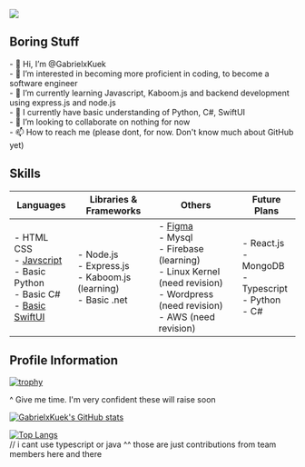 ![](https://komarev.com/ghpvc/?username=GabrielxKuek&style=flat-square)

<h2>Boring Stuff</h2>
- 👋 Hi, I’m @GabrielxKuek<br>
- 👀 I’m interested in becoming more proficient in coding, to become a software engineer<br>
- 🌱 I’m currently learning Javascript, Kaboom.js and backend development using express.js and node.js<br>
- 🐲 I currently have basic understanding of Python, C#, SwiftUI<br>
- 💞️ I’m looking to collaborate on nothing for now<br>
- 📫 How to reach me (please dont, for now. Don't know much about GitHub yet)<br>

<h2>Skills</h2>

| Languages | Libraries & Frameworks | Others | Future Plans |
| --------- | ---------------------- | ------ | ------------ |
| - HTML <br>CSS<br>- <a href="https://github.com/GabrielxKuek/Kaboom-Platformer">Javscript</a><br>- Basic Python<br>- Basic C#<br>- <a href="https://github.com/GabrielxKuek/Nest/tree/App-Branch">Basic SwiftUI</a><br> | - Node.js<br>- Express.js<br>- Kaboom.js (learning)<br>- Basic .net | - <a href="https://www.figma.com/file/GUn59YdXXIvoGhZgvh0iEt/Mindful-Innovators---MindfulHacks?type=design&node-id=0-1&mode=design&t=gxh5edMdL14yj8kS-0">Figma</a> <br>- Mysql<br>- Firebase (learning)<br>- Linux Kernel (need revision)<br>- Wordpress (need revision)<br>- AWS (need revision)<br> | - React.js<br>- MongoDB<br>- Typescript<br>- Python<br>- C#<br> |

<h2>Profile Information</h2>

[![trophy](https://github-profile-trophy.vercel.app/?username=GabrielxKuek)](https://github.com/ryo-ma/github-profile-trophy)

^ Give me time. I'm very confident these will raise soon

[![GabrielxKuek's GitHub stats](https://github-readme-stats.vercel.app/api?username=GabrielxKuek)](https://github.com/anuraghazra/github-readme-stats)

[![Top Langs](https://github-readme-stats.vercel.app/api/top-langs/?username=GabrielxKuek)](https://github.com/anuraghazra/github-readme-stats)
<br>
// i cant use typescript or java ^^ those are just contributions from team members here and there
<!---
GabrielxKuek/GabrielxKuek is a ✨ special ✨ repository because its `README.md` (this file) appears on your GitHub profile.
You can click the Preview link to take a look at your changes.
--->
